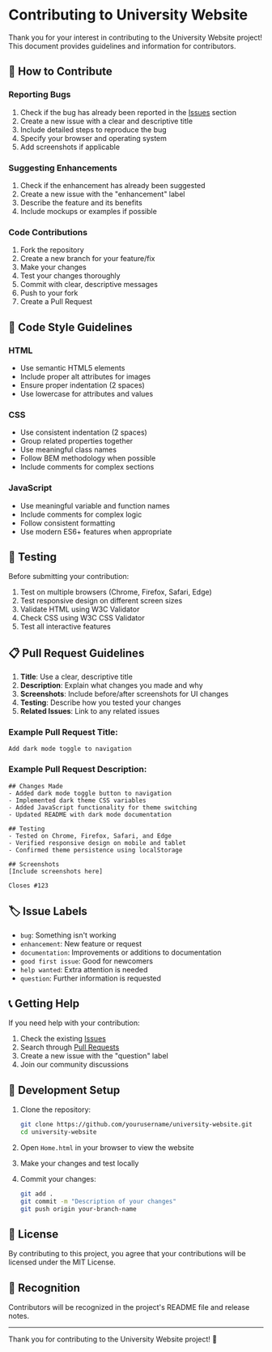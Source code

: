 # Contributing to University Website

Thank you for your interest in contributing to the University Website project! This document provides guidelines and information for contributors.

## 🤝 How to Contribute

### Reporting Bugs

1. Check if the bug has already been reported in the [Issues](https://github.com/yourusername/university-website/issues) section
2. Create a new issue with a clear and descriptive title
3. Include detailed steps to reproduce the bug
4. Specify your browser and operating system
5. Add screenshots if applicable

### Suggesting Enhancements

1. Check if the enhancement has already been suggested
2. Create a new issue with the "enhancement" label
3. Describe the feature and its benefits
4. Include mockups or examples if possible

### Code Contributions

1. Fork the repository
2. Create a new branch for your feature/fix
3. Make your changes
4. Test your changes thoroughly
5. Commit with clear, descriptive messages
6. Push to your fork
7. Create a Pull Request

## 📝 Code Style Guidelines

### HTML
- Use semantic HTML5 elements
- Include proper alt attributes for images
- Ensure proper indentation (2 spaces)
- Use lowercase for attributes and values

### CSS
- Use consistent indentation (2 spaces)
- Group related properties together
- Use meaningful class names
- Follow BEM methodology when possible
- Include comments for complex sections

### JavaScript
- Use meaningful variable and function names
- Include comments for complex logic
- Follow consistent formatting
- Use modern ES6+ features when appropriate

## 🧪 Testing

Before submitting your contribution:

1. Test on multiple browsers (Chrome, Firefox, Safari, Edge)
2. Test responsive design on different screen sizes
3. Validate HTML using W3C Validator
4. Check CSS using W3C CSS Validator
5. Test all interactive features

## 📋 Pull Request Guidelines

1. **Title**: Use a clear, descriptive title
2. **Description**: Explain what changes you made and why
3. **Screenshots**: Include before/after screenshots for UI changes
4. **Testing**: Describe how you tested your changes
5. **Related Issues**: Link to any related issues

### Example Pull Request Title:
```
Add dark mode toggle to navigation
```

### Example Pull Request Description:
```
## Changes Made
- Added dark mode toggle button to navigation
- Implemented dark theme CSS variables
- Added JavaScript functionality for theme switching
- Updated README with dark mode documentation

## Testing
- Tested on Chrome, Firefox, Safari, and Edge
- Verified responsive design on mobile and tablet
- Confirmed theme persistence using localStorage

## Screenshots
[Include screenshots here]

Closes #123
```

## 🏷️ Issue Labels

- `bug`: Something isn't working
- `enhancement`: New feature or request
- `documentation`: Improvements or additions to documentation
- `good first issue`: Good for newcomers
- `help wanted`: Extra attention is needed
- `question`: Further information is requested

## 📞 Getting Help

If you need help with your contribution:

1. Check the existing [Issues](https://github.com/yourusername/university-website/issues)
2. Search through [Pull Requests](https://github.com/yourusername/university-website/pulls)
3. Create a new issue with the "question" label
4. Join our community discussions

## 🎯 Development Setup

1. Clone the repository:
   ```bash
   git clone https://github.com/yourusername/university-website.git
   cd university-website
   ```

2. Open `Home.html` in your browser to view the website

3. Make your changes and test locally

4. Commit your changes:
   ```bash
   git add .
   git commit -m "Description of your changes"
   git push origin your-branch-name
   ```

## 📄 License

By contributing to this project, you agree that your contributions will be licensed under the MIT License.

## 🙏 Recognition

Contributors will be recognized in the project's README file and release notes.

---

Thank you for contributing to the University Website project! 🎉 